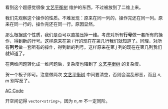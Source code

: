 看到这个题感觉很像 [文艺平衡树](https://www.luogu.com.cn/problem/P3391) 维护的东西，不过被放到了二维上来。

我们先观察这个操作的性质。不难发现：原来在同一列的，操作完还在同一列。原来在同一行的，操作完还在同一行。原因显然。

那么根据这个性质，我们是否可以直接压掉一维。考虑对所有**行号**做一套所有的操作，得到新的行号。这样原来在第 $i$ 行的现在在第几行我们就知道了。同理，对所有**列号**做一套所有的操作，得到新的列号。这样原来在第 $j$ 列的现在在第几列我们就知道了。

在两维问题转化成一维问题后，复杂度也降到了 [文艺平衡树](https://www.luogu.com.cn/problem/P3391) 的复杂度。

贺一个板子即可。注意做两次 [文艺平衡树](https://www.luogu.com.cn/problem/P3391) 中间要清空，否则会混乱邪恶，而且 $n,m$ 别写反了。

[AC Code](https://atcoder.jp/contests/arc153/submissions/38011125)

开空间记得 `vector<string>`，因为 $n,m$ 不一定同阶。
